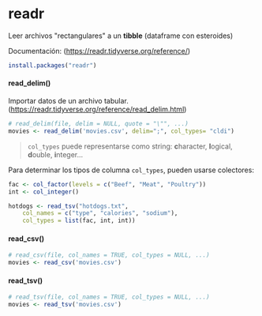 # readr

Leer archivos "rectangulares" a un **tibble** (dataframe con esteroides)

Documentación: (https://readr.tidyverse.org/reference/)

```R
install.packages("readr")
```

#### read_delim()

Importar datos de un archivo tabular. (https://readr.tidyverse.org/reference/read_delim.html)

```R
# read_delim(file, delim = NULL, quote = "\"", ...)
movies <- read_delim('movies.csv', delim=";", col_types= "cldi")
```
> `col_types` puede representarse como string: **c**haracter, **l**ogical, **d**ouble, **i**nteger...

Para determinar los tipos de columna `col_types`, pueden usarse colectores:

```R
fac <- col_factor(levels = c("Beef", "Meat", "Poultry"))
int <- col_integer()

hotdogs <- read_tsv("hotdogs.txt",
    col_names = c("type", "calories", "sodium"),
    col_types = list(fac, int, int))

```

#### read_csv()

```R
# read_csv(file, col_names = TRUE, col_types = NULL, ...)
movies <- read_csv('movies.csv')
```

#### read_tsv()

```R
# read_tsv(file, col_names = TRUE, col_types = NULL, ...)
movies <- read_tsv('movies.csv')
```